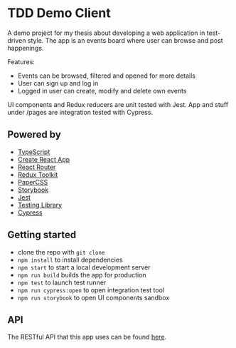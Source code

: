 # TDD Demo Client

A demo project for my thesis about developing a web application in test-driven style. The app is an events board where user can browse and post happenings.

Features:

- Events can be browsed, filtered and opened for more details
- User can sign up and log in
- Logged in user can create, modify and delete own events

UI components and Redux reducers are unit tested with Jest. App and stuff under /pages are integration tested with Cypress.

## Powered by

- [TypeScript](https://www.typescriptlang.org/)
- [Create React App](https://github.com/facebook/create-react-app)
- [React Router](https://reactrouter.com/)
- [Redux Toolkit](https://redux-toolkit.js.org/)
- [PaperCSS](https://www.getpapercss.com/)
- [Storybook](https://storybook.js.org/)
- [Jest](https://jestjs.io/)
- [Testing Library](https://testing-library.com/)
- [Cypress](https://www.cypress.io/)

## Getting started

- clone the repo with `git clone`
- `npm install` to install dependencies
- `npm start` to start a local development server
- `npm run build` builds the app for production
- `npm test` to launch test runner
- `npm run cypress:open` to open integration test tool
- `npm run storybook` to open UI components sandbox

## API

The RESTful API that this app uses can be found [here](https://github.com/jarm111/tdd-demo-api).
